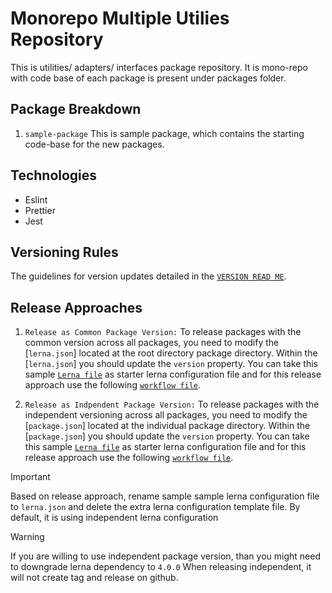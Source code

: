 # Monorepo Multiple Utilies Repository
This is utilities/ adapters/ interfaces package repository. It is mono-repo with code base of each package is present under packages folder.

## Package Breakdown 
1. `sample-package`
    This is sample package, which contains the starting code-base for the new packages. 


## Technologies
- Eslint
- Prettier
- Jest


## Versioning Rules
The guidelines for version updates detailed in the  [```VERSION READ ME```](VERSION.md).

## Release Approaches
1. `Release as Common Package Version:`
To release packages with the common version across all packages, you need to modify the [```lerna.json```] located at the root directory package directory. Within the [```lerna.json```] you should update the ```version``` property. You can take this sample [```Lerna file```](lerna-common.json) as starter lerna configuration file and for this release approach use the following [```workflow file```](.github/workflows/release-common.yml).


2. `Release as Indpendent Package Version:`
To release packages with the independent versioning across all packages, you need to modify the [```package.json```] located at the individual package directory. Within the [```package.json```] you should update the ```version``` property.  You can take this sample [```Lerna file```](lerna-independent.json) as starter lerna configuration file and for this release approach use the following [```workflow file```](.github/workflows/release-independent.yml).

> [!IMPORTANT]  
> Based on release approach, rename sample sample lerna configuration file to ```lerna.json``` and delete the extra lerna configuration template file.
> By default, it is using independent lerna configuration


> [!WARNING]  
> If you are willing to use independent package version, than you might need to downgrade lerna dependency to ```4.0.0```
> When releasing independent, it will not create tag and release on github. 